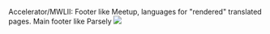 Accelerator/MWLII: Footer like Meetup, languages for "rendered" translated pages. Main footer like Parsely
![](./b0a7f94e-a6f7-4d7f-81fe-db3a0bed456b.png)